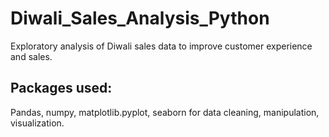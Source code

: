 # Diwali_Sales_Analysis_Python
Exploratory analysis of Diwali sales data to improve customer experience and sales.

## Packages used:
Pandas, numpy, matplotlib.pyplot, seaborn for data cleaning, manipulation, visualization.

